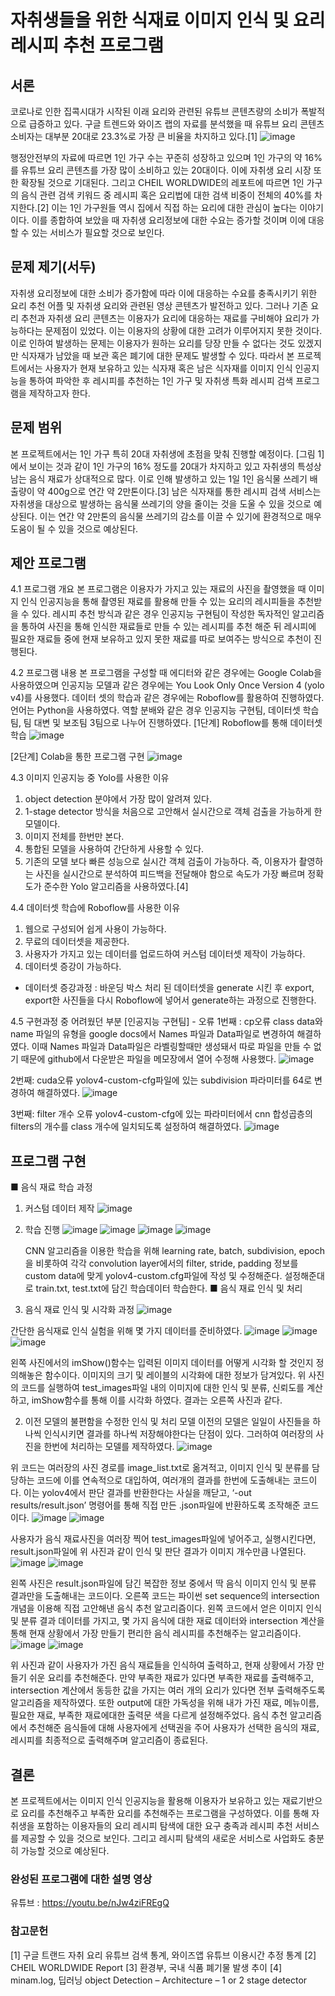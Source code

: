 # 자취생들을 위한 식재료 이미지 인식 및 요리 레시피 추천 프로그램
## 서론
코로나로 인한 집콕시대가 시작된 이래 요리와 관련된 유튜브 콘텐츠량의 소비가 폭발적으로 급증하고 있다. 구글 트렌드와 와이즈 랩의 자료를 분석했을 때 유튜브 요리 콘텐츠 소비자는 대부분 20대로 23.3%로 가장 큰 비율을 차지하고 있다.[1] 
![image](https://github.com/user-attachments/assets/a28665b4-5a72-4445-a4b8-b555649f5416)

 행정안전부의 자료에 따르면 1인 가구 수는 꾸준히 성장하고 있으며 1인 가구의 약 16%를 유튜브 요리 콘텐츠를 가장 많이 소비하고 있는 20대이다. 이에 자취생 요리 시장 또한 확장될 것으로 기대된다. 
 그리고 CHEIL WORLDWIDE의 레포트에 따르면 1인 가구의 음식 관련 검색 키워드 중 레시피 혹은 요리법에 대한 검색 비중이 전체의 40%를 차지한다.[2] 이는 1인 가구원들 역시 집에서 직접 하는 요리에 대한 관심이 높다는 이야기이다.
 이를 종합하여 보았을 때 자취생 요리정보에 대한 수요는 증가할 것이며 이에 대응할 수 있는 서비스가 필요할 것으로 보인다. 

 ## 문제 제기(서두)
 자취생 요리정보에 대한 소비가 증가함에 따라 이에 대응하는 수요를 충족시키기 위한 요리 추천 어플 및 자취생 요리와 관련된 영상 콘텐츠가 발전하고 있다. 그러나 기존 요리 추천과 자취생 요리 콘텐츠는 이용자가 요리에 대응하는 재료를 구비해야 요리가 가능하다는 문제점이 있었다. 이는 이용자의 상황에 대한 고려가 이루어지지 못한 것이다. 이로 인하여 발생하는 문제는 이용자가 원하는 요리를 당장 만들 수 없다는 것도 있겠지만 식자재가 남았을 때 보관 혹은 폐기에 대한 문제도 발생할 수 있다.
 따라서 본 프로젝트에서는 사용자가 현재 보유하고 있는 식자재 혹은 남은 식자재를 이미지 인식 인공지능을 통하여 파악한 후 레시피를 추천하는 1인 가구 및 자취생 특화 레시피 검색 프로그램을 제작하고자 한다.

 ## 문제 범위
 본 프로젝트에서는 1인 가구 특히 20대 자취생에 초점을 맞춰 진행할 예정이다.
 [그림 1]에서 보이는 것과 같이 1인 가구의 16% 정도를 20대가 차지하고 있고 자취생의 특성상 남는 음식 재료가 상대적으로 많다. 이로 인해 발생하고 있는 1일 1인 음식물 쓰레기 배출량이 약 400g으로 연간 약 2만톤이다.[3] 남은 식자재를 통한 레시피 검색 서비스는 자취생을 대상으로 발생하는 음식물 쓰레기의 양을 줄이는 것을 도울 수 있을 것으로 예상된다. 이는 연간 약 2만톤의 음식물 쓰레기의 감소를 이끌 수 있기에 환경적으로 매우 도움이 될 수 있을 것으로 예상된다. 

 ## 제안 프로그램
 4.1 프로그램 개요
 본 프로그램은 이용자가 가지고 있는 재료의 사진을 촬영했을 때 이미지 인식 인공지능을 통해 촬영된 재료를 활용해 만들 수 있는 요리의 레시피들을 추천받을 수 있다. 레시피 추천 방식과 같은 경우 인공지능 구현팀이 작성한 독자적인 알고리즘을 통하여 사진을 통해 인식한 재료들로 만들 수 있는 레시피를 추천 해준 뒤 레시피에 필요한 재료들 중에 현재 보유하고 있지 못한 재료를 따로 보여주는 방식으로 추천이 진행된다. 

4.2 프로그램 내용
 본 프로그램을 구성할 때 에디터와 같은 경우에는 Google Colab을 사용하였으며 인공지능 모델과 같은 경우에는 You Look Only Once Version 4 (yolo v4)를 사용했다. 데이터 셋의 학습과 같은 경우에는 Roboflow를 활용하여 진행하였다. 언어는 Python을 사용하였다. 역할 분배와 같은 경우 인공지능 구현팀, 데이터셋 학습팀, 팀 대변 및 보조팀 3팀으로 나누어 진행하였다.
[1단계] Roboflow를 통해 데이터셋 학습
 ![image](https://github.com/user-attachments/assets/dd8cfd46-c1ec-42f6-b012-d3cac39f2124)

[2단계] Colab을 통한 프로그램 구현
![image](https://github.com/user-attachments/assets/94d9249b-843b-4812-9a90-390df82f2263)

 
4.3 이미지 인공지능 중 Yolo를 사용한 이유
1. object detection 분야에서 가장 많이 알려져 있다. 
2. 1-stage detector 방식을 처음으로 고안해서 실시간으로 객체 검출을 가능하게 한 모델이다. 
3. 이미지 전체를 한번만 본다. 
4. 통합된 모델을 사용하여 간단하게 사용할 수 있다.
5. 기존의 모델 보다 빠른 성능으로 실시간 객체 검출이 가능하다.
 즉, 이용자가 촬영하는 사진을 실시간으로 분석하여 피드백을 전달해야 함으로 속도가 가장 빠르며 정확도가 준수한 Yolo 알고리즘을 사용하였다.[4]

4.4 데이터셋 학습에 Roboflow를 사용한 이유
1. 웹으로 구성되어 쉽게 사용이 가능하다.
2. 무료의 데이터셋을 제공한다.
3. 사용자가 가지고 있는 데이터를 업로드하여 커스텀 데이터셋 제작이 가능하다.
4. 데이터셋 증강이 가능하다.
  - 데이터셋 증강과정 : 바운딩 박스 처리 된 데이터셋을 generate 시킨 후 export, export한 사진들을 다시 Roboflow에 넣어서 generate하는 과정으로 진행한다.

4.5 구현과정 중 어려웠던 부분
[인공지능 구현팀] - 오류
1번째 : cp오류
class data와 name 파일의 유형을 google docs에서 Names 파일과 Data파일로 변경하여 해결하였다. 이때 Names 파일과 Data파일은 라벨링할때만 생성돼서 따로 파일을 만들 수 없기 때문에 github에서 다운받은 파일을 메모장에서 열어 수정해 사용했다.
![image](https://github.com/user-attachments/assets/99819c85-8a36-47b6-9ab7-7385a41d7288)


2번째: cuda오류
yolov4-custom-cfg파일에 있는 subdivision 파라미터를 64로 변경하여 해결하였다. 
![image](https://github.com/user-attachments/assets/cf1d0a61-7071-4ed2-872e-05b5ca0377db)

3번째: filter 개수 오류 
yolov4-custom-cfg에 있는 파라미터에서 cnn 합성곱층의 filters의 개수를 class 개수에 일치되도록 설정하여 해결하였다.
![image](https://github.com/user-attachments/assets/f09338e1-ea86-4169-b05a-c4ff8207531f)

## 프로그램 구현
■ 음식 재료 학습 과정
1. 커스텀 데이터 제작
![image](https://github.com/user-attachments/assets/9e5d9df8-1892-448c-9069-12fb3d555b13)

2. 학습 진행
![image](https://github.com/user-attachments/assets/c954c610-0570-40e7-9b6e-4f2d6126b14b)
![image](https://github.com/user-attachments/assets/ae18e6fa-2763-4255-91b4-2cebfb0ad5e7)
![image](https://github.com/user-attachments/assets/b706e463-cad2-4a1a-a5ab-55fb636709cf)
![image](https://github.com/user-attachments/assets/7418cba7-7a3f-4e18-94e8-21f909adb39a)

	CNN 알고리즘을 이용한 학습을 위해 learning rate, batch, subdivision, epoch을 비롯하여 각각 convolution layer에서의 filter, stride, padding 정보를 custom data에 맞게 yolov4-custom.cfg파일에 작성 및 수정해준다. 설정해준대로 train.txt, test.txt에 담긴 학습데이터 학습한다.
■ 음식 재료 인식 및 처리
1. 음식 재료 인식 및 시각화 과정
![image](https://github.com/user-attachments/assets/6d89ac98-61e6-4c42-bfd3-0f0c38c4634f)

간단한 음식재료 인식 실험을 위해 몇 가지 데이터를 준비하였다.
![image](https://github.com/user-attachments/assets/e494150e-d129-4402-bdde-be96a392c480)
![image](https://github.com/user-attachments/assets/a3572bac-5481-40f1-9cc6-1eafd75d9591)
![image](https://github.com/user-attachments/assets/691fa5dc-7c94-48df-a866-d97a3a85671f)


왼쪽 사진에서의 imShow()함수는 입력된 이미지 데이터를 어떻게 시각화 할 것인지 정의해놓은 함수이다. 이미지의 크기 및 레이블의 시각화에 대한 정보가 담겨있다. 위 사진의 코드를 실행하여 test_images파일 내의 이미지에 대한 인식 및 분류, 신뢰도를 계산하고, imShow함수를 통해 이를 시각화 하였다. 결과는 오른쪽 사진과 같다.

2. 이전 모델의 불편함을 수정한 인식 및 처리 모델
이전의 모델은 일일이 사진들을 하나씩 인식시키면 결과를 하나씩 저장해야한다는 단점이 있다. 그러하여 여러장의 사진을 한번에 처리하는 모델를 제작하였다.
![image](https://github.com/user-attachments/assets/4ecd604c-d354-4267-bc0a-616378800d67)

위 코드는 여러장의 사진 경로를 image_list.txt로 옮겨적고, 이미지 인식 및 분류를 담당하는 코드에 이를 연속적으로 대입하여, 여러개의 결과를 한번에 도출해내는 코드이다. 이는 yolov4에서 판단 결과를 반환한다는 사실을 깨닫고, ‘-out results/result.json’ 명령어를 통해 직접 만든 .json파일에 반환하도록 조작해준 코드이다. 
![image](https://github.com/user-attachments/assets/05c9d477-3a10-4e8b-83d7-910d9d683304)
![image](https://github.com/user-attachments/assets/bbe57804-9060-4e9a-838e-100665e832e5)

사용자가 음식 재료사진을 여러장 찍어 test_images파일에 넣어주고, 실행시킨다면, result.json파일에 위 사진과 같이 인식 및 판단 결과가 이미지 개수만큼 나열된다.
![image](https://github.com/user-attachments/assets/143c11c7-88b6-4645-a2ca-8bc4575a7846)
![image](https://github.com/user-attachments/assets/3d14227a-cd2d-4580-872b-f0f12ed783dd)
  
왼쪽 사진은 result.json파일에 담긴 복잡한 정보 중에서 딱 음식 이미지 인식 및 분류 결과만을 도출해내는 코드이다. 오른쪽 코드는 파이썬 set sequence의 intersection개념을 이용해 직접 고안해낸 음식 추천 알고리즘이다. 왼쪽 코드에서 얻은 이미지 인식 및 분류 결과 데이터를 가지고, 몇 가지 음식에 대한 재료 데이터와 intersection 계산을 통해 현재 상황에서 가장 만들기 편리한 음식 레시피를 추천해주는 알고리즘이다. 
![image](https://github.com/user-attachments/assets/890dc450-a9a9-4398-b814-03ef1f3d3480)
![image](https://github.com/user-attachments/assets/efdd3a51-6841-4fe2-9516-ef68ac493b7b)

 
위 사진과 같이 사용자가 가진 음식 재료들을 인식하여 출력하고, 현재 상황에서 가장 만들기 쉬운 요리를 추천해준다. 만약 부족한 재료가 있다면 부족한 재료를 출력해주고, intersection 계산에서 동등한 값을 가지는 여러 개의 요리가 있다면 전부 출력해주도록 알고리즘을 제작하였다. 또한 output에 대한 가독성을 위해 내가 가진 재료, 메뉴이름, 필요한 재료, 부족한 재료에대한 출력문 색을 다르게 설정해주었다. 음식 추천 알고리즘에서 추천해준 음식들에 대해 사용자에게 선택권을 주어 사용자가 선택한 음식의 재료, 레시피를 최종적으로 출력해주며 알고리즘이 종료된다.

## 결론
본 프로젝트에서는 이미지 인식 인공지능을 활용해 이용자가 보유하고 있는 재료기반으로 요리를 추천해주고 부족한 요리를 추천해주는 프로그램을 구성하였다.
 이를 통해 자취생을 포함하는 이용자들의 요리 레시피 탐색에 대한 요구 충족과 레시피 추천 서비스를 제공할 수 있을 것으로 보인다. 그리고 레시피 탐색의 새로운 서비스로 사업화도 충분히 가능할 것으로 예상된다.

### 완성된 프로그램에 대한 설명 영상
유튜브 : https://youtu.be/nJw4ziFREgQ

### 참고문헌
 [1] 구글 트랜드 자취 요리 유튜브 검색 통계, 와이즈앱 유튜브 이용시간 추정 통계 
 [2] CHEIL WORLDWIDE Report
 [3] 환경부, 국내 식품 폐기물 발생 추이
 [4] minam.log, 딥러닝 object Detection – Architecture – 1 or 2 stage detector
